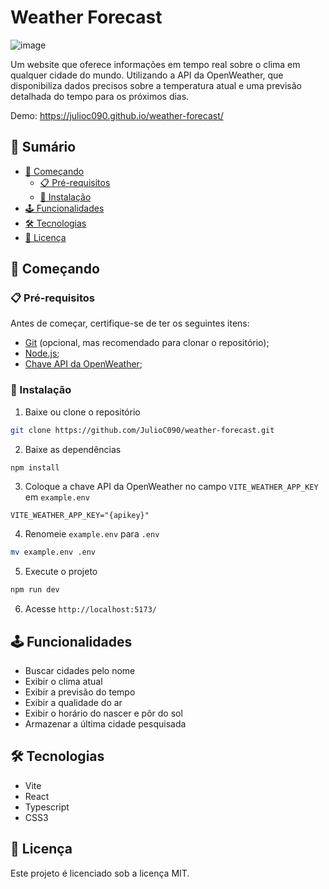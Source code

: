 # Weather Forecast
![image](https://github.com/JulioC090/weather-forecast/assets/64113858/99e25add-b03c-452d-aa76-b212cb4d9116)

Um website que oferece informações em tempo real sobre o clima em qualquer cidade do mundo. Utilizando a API da OpenWeather, que disponibiliza dados precisos sobre a temperatura atual e uma previsão detalhada do tempo para os próximos dias.

Demo: https://julioc090.github.io/weather-forecast/

## 📕 Sumário
- [🚀 Começando](#🚀-começando)
  - [📋 Pré-requisitos](#📋-pré-requisitos)
  - [🔧 Instalação](#🔧-instalação)
- [🕹️ Funcionalidades](#🕹️-funcionalidades)
- [🛠️ Tecnologias](#🛠️-tecnologias)
- [📄 Licença](#📄-licença)

## 🚀 Começando

### 📋 Pré-requisitos
Antes de começar, certifique-se de ter os seguintes itens:
- [Git](https://git-scm.com/) (opcional, mas recomendado para clonar o repositório);
- [Node.js](https://nodejs.org/en);
- [Chave API da OpenWeather](https://openweathermap.org/);

### 🔧 Instalação
1. Baixe ou clone o repositório

```bash
git clone https://github.com/JulioC090/weather-forecast.git
```

2. Baixe as dependências

```bash
npm install
```

3. Coloque a chave API da OpenWeather no campo `VITE_WEATHER_APP_KEY` em `example.env`
```env
VITE_WEATHER_APP_KEY="{apikey}"
```

4. Renomeie `example.env` para `.env`
```bash
mv example.env .env
```

5. Execute o projeto

```bash
npm run dev
```

6. Acesse `http://localhost:5173/`

## 🕹️ Funcionalidades
- Buscar cidades pelo nome
- Exibir o clima atual
- Exibir a previsão do tempo
- Exibir a qualidade do ar
- Exibir o horário do nascer e pôr do sol
- Armazenar a última cidade pesquisada

## 🛠️ Tecnologias
- Vite
- React
- Typescript
- CSS3

## 📄 Licença
Este projeto é licenciado sob a licença MIT.

